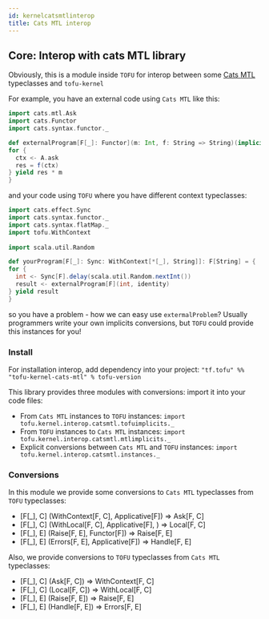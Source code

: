 ```yaml
---
id: kernelcatsmtlinterop
title: Cats MTL interop
---
```


## Core: Interop with cats MTL library

Obviously, this is a module inside `TOFU` for interop between some [Cats MTL](https://github.com/typelevel/cats-mtl) typeclasses and `tofu-kernel`

For example, you have an external code using `Cats MTL` like this:

```scala
import cats.mtl.Ask
import cats.Functor
import cats.syntax.functor._

def externalProgram[F[_]: Functor](m: Int, f: String => String)(implicit A: Ask[F, String]): F[String] = {
for {
  ctx <- A.ask
  res = f(ctx) 
} yield res * m
}
```     

and your code using `TOFU` where you have different context typeclasses:
```scala
import cats.effect.Sync
import cats.syntax.functor._
import cats.syntax.flatMap._
import tofu.WithContext
                                              
import scala.util.Random

def yourProgram[F[_]: Sync: WithContext[*[_], String]]: F[String] = {
for {    
  int <- Sync[F].delay(scala.util.Random.nextInt())
  result <- externalProgram[F](int, identity)
} yield result
}
```

so you have a problem - how we can easy use `extermalProblem`?
Usually programmers write your own implicits conversions, but `TOFU` could provide this instances for you!

### Install
For installation interop, add dependency into your project: 
`"tf.tofu" %% "tofu-kernel-cats-mtl" % tofu-version`

This library provides three modules with conversions:
import it into your code files:
 * From `Cats MTL` instances to `TOFU` instances: `import tofu.kernel.interop.catsmtl.tofuimplicits._`
 * From `TOFU` instances to `Cats MTL` instances: `import tofu.kernel.interop.catsmtl.mtlimplicits._`
 * Explicit conversions between `Cats MTL` and `TOFU` instances: `import tofu.kernel.interop.catsmtl.instances._`

### Conversions

In this module we provide some conversions to `Cats MTL` typeclasses from `TOFU` typeclasses:
 * [F[_], C] (WithContext[F, C], Applicative[F]) => Ask[F, C]
 * [F[_], C] (WithLocal[F, C], Applicative[F], ) => Local[F, C]
 * [F[_], E] (Raise[F, E], Functor[F]) => Raise[F, E]
 * [F[_], E] (Errors[F, E], Applicative[F]) => Handle[F, E]

Also, we provide conversions to `TOFU` typeclasses from `Cats MTL` typeclasses:
 * [F[_], C] (Ask[F, C]) => WithContext[F, C]
 * [F[_], C] (Local[F, C]) => WithLocal[F, C]
 * [F[_], E] (Raise[F, E]) => Raise[F, E]
 * [F[_], E] (Handle[F, E]) => Errors[F, E]